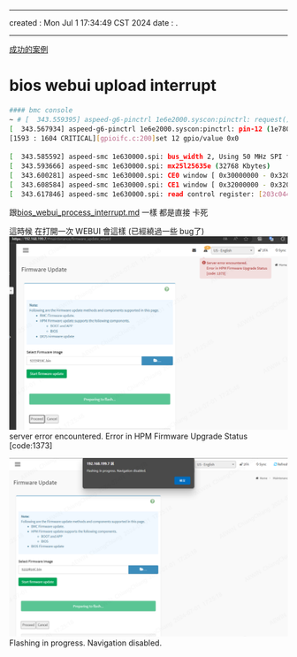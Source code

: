 -------------------------------------------------------------------------------
created	:	Mon Jul  1 17:34:49 CST 2024
date	:	.

-------------------------------------------------------------------------------
[成功的案例](./bios_webui_update_bmcconsole.md)
#  bios webui upload interrupt #
```bash
#### bmc console
~ # [  343.559395] aspeed-g6-pinctrl 1e6e2000.syscon:pinctrl: request() failed for pin 12
[  343.567934] aspeed-g6-pinctrl 1e6e2000.syscon:pinctrl: pin-12 (1e780000.gpio:12) status -1
[1593 : 1604 CRITICAL][gpioifc.c:200]set 12 gpio/value 0x0

[  343.585592] aspeed-smc 1e630000.spi: bus_width 2, Using 50 MHz SPI frequency
[  343.593666] aspeed-smc 1e630000.spi: mx25l25635e (32768 Kbytes)
[  343.600281] aspeed-smc 1e630000.spi: CE0 window [ 0x30000000 - 0x32000000 ] 32MB
[  343.608584] aspeed-smc 1e630000.spi: CE1 window [ 0x32000000 - 0x32000000 ] 0MB (disabled)
[  343.617846] aspeed-smc 1e630000.spi: read control register: [203c0441]
```
跟[bios_webui_process_interrupt.md](./bios_webui_process_interrupt.md)
一樣 都是直接 卡死

這時候 在打開一次 WEBUI
會這樣 (已經繞過一些 bug了)
![](./pic/bios_wbui_upload_interrput_error.png)
server error encountered.
Error in HPM Firmware Upgrade Status
[code:1373]

![](./pic/bios_wbui_upload_interrput_dis.png)
Flashing in progress. Navigation disabled.
